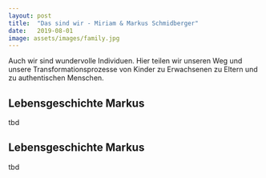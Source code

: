 ```yaml
---
layout: post
title:  "Das sind wir - Miriam & Markus Schmidberger"
date:   2019-08-01
image: assets/images/family.jpg
---
```


Auch wir sind wundervolle Individuen. Hier teilen wir unseren Weg und unsere
Transformationsprozesse von Kinder zu Erwachsenen zu Eltern und zu authentischen
Menschen.

## Lebensgeschichte Markus
tbd



## Lebensgeschichte Markus
tbd
